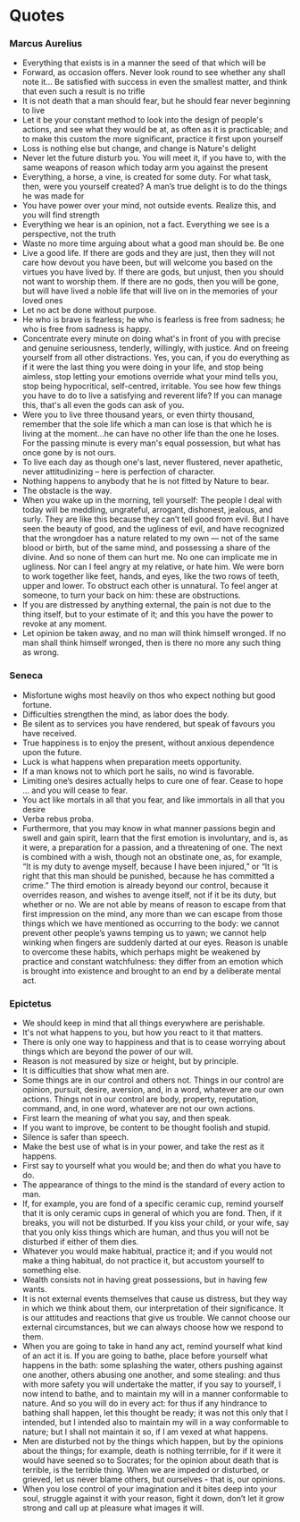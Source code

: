 # Quotes

### Marcus Aurelius
- Everything that exists is in a manner the seed of that which will be
- Forward, as occasion offers. Never look round to see whether any shall note it... Be satisfied with success in even the smallest matter, and think that even such a result is no trifle
- It is not death that a man should fear, but he should fear never beginning to live
- Let it be your constant method to look into the design of people's actions, and see what they would be at, as often as it is practicable; and to make this custom the more significant, practice it first upon yourself
- Loss is nothing else but change, and change is Nature's delight
- Never let the future disturb you. You will meet it, if you have to, with the same weapons of reason which today arm you against the present
- Everything, a horse, a vine, is created for some duty. For what task, then, were you yourself created? A man’s true delight is to do the things he was made for
- You have power over your mind, not outside events. Realize this, and you will find strength
- Everything we hear is an opinion, not a fact. Everything we see is a perspective, not the truth
- Waste no more time arguing about what a good man should be. Be one
- Live a good life. If there are gods and they are just, then they will not care how devout you have been, but will welcome you based on the virtues you have lived by. If there are gods, but unjust, then you should not want to worship them. If there are no gods, then you will be gone, but will have lived a noble life that will live on in the memories of your loved ones
- Let no act be done without purpose.
- He who is brave is fearless; he who is fearless is free from sadness; he who is free from sadness is happy.
- Concentrate every minute on doing what's in front of you with precise and genuine seriousness, tenderly, willingly, with justice. And on freeing yourself from all other distractions. Yes, you can, if you do everything as if it were the last thing you were doing in your life, and stop being aimless, stop letting your emotions override what your mind tells you, stop being hypocritical, self-centred, irritable. You see how few things you have to do to live a satisfying and reverent life? If you can manage this, that's all even the gods can ask of you.
- Were you to live three thousand years, or even thirty thousand, remember that the sole life which a man can lose is that which he is living at the moment...he can have no other life than the one he loses. For the passing minute is every man's equal possession, but what has once gone by is not ours.
- To live each day as though one's last, never flustered, never apathetic, never attitudinizing – here is perfection of character.
- Nothing happens to anybody that he is not fitted by Nature to bear.
- The obstacle is the way.
- When you wake up in the morning, tell yourself: The people I deal with today will be meddling, ungrateful, arrogant, dishonest, jealous, and surly. They are like this because they can’t tell good from evil. But I have seen the beauty of good, and the ugliness of evil, and have recognized that the wrongdoer has a nature related to my own — not of the same blood or birth, but of the same mind, and possessing a share of the divine. And so none of them can hurt me. No one can implicate me in ugliness. Nor can I feel angry at my relative, or hate him. We were born to work together like feet, hands, and eyes, like the two rows of teeth, upper and lower. To obstruct each other is unnatural. To feel anger at someone, to turn your back on him: these are obstructions.
- If you are distressed by anything external, the pain is not due to the thing itself, but to your estimate of it; and this you have the power to revoke at any moment.
- Let opinion be taken away, and no man will think himself wronged. If no man shall think himself wronged, then is there no more any such thing as wrong. 

### Seneca
- Misfortune wighs most heavily on thos who expect nothing but good fortune.
- Difficulties strengthen the mind, as labor does the body.
- Be silent as to services you have rendered, but speak of favours you have received.
- True happiness is to enjoy the present, without anxious dependence upon the future.
- Luck is what happens when preparation meets opportunity.
- If a man knows not to which port he sails, no wind is favorable.
- Limiting one’s desires actually helps to cure one of fear. Cease to hope … and you will cease to fear.
- You act like mortals in all that you fear, and like immortals in all that you desire
- Verba rebus proba.
-  Furthermore, that you may know in what manner passions begin and swell and gain spirit, learn that the first emotion is involuntary, and is, as it were, a preparation for a passion, and a threatening of one. The next is combined with a wish, though not an obstinate one, as, for example, “It is my duty to avenge myself, because I have been injured,” or “It is right that this man should be punished, because he has committed a crime.” The third emotion is already beyond our control, because it overrides reason, and wishes to avenge itself, not if it be its duty, but whether or no. We are not able by means of reason to escape from that first impression on the mind, any more than we can escape from those things which we have mentioned as occurring to the body: we cannot prevent other people’s yawns temping us to yawn; we cannot help winking when fingers are suddenly darted at our eyes. Reason is unable to overcome these habits, which perhaps might be weakened by practice and constant watchfulness: they differ from an emotion which is brought into existence and brought to an end by a deliberate mental act.

### Epictetus
- We should keep in mind that all things everywhere are perishable.
- It's not what happens to you, but how you react to it that matters.
- There is only one way to happiness and that is to cease worrying about things which are beyond the power of our will.
- Reason is not measured by size or height, but by principle.
- It is difficulties that show what men are.
- Some things are in our control and others not. Things in our control are opinion, pursuit, desire, aversion, and, in a word, whatever are our own actions. Things not in our control are body, property, reputation, command, and, in one word, whatever are not our own actions.
- First learn the meaning of what you say, and then speak.
- If you want to improve, be content to be thought foolish and stupid.
- Silence is safer than speech.
- Make the best use of what is in your power, and take the rest as it happens.
- First say to yourself what you would be; and then do what you have to do.
- The appearance of things to the mind is the standard of every action to man.
- If, for example, you are fond of a specific ceramic cup, remind yourself that it is only ceramic cups in general of which you are fond. Then, if it breaks, you will not be disturbed. If you kiss your child, or your wife, say that you only kiss things which are human, and thus you will not be disturbed if either of them dies.
- Whatever you would make habitual, practice it; and if you would not make a thing habitual, do not practice it, but accustom yourself to something else.
- Wealth consists not in having great possessions, but in having few wants.
- It is not external events themselves that cause us distress, but they way in which we think about them, our interpretation of their significance. It is our attitudes and reactions that give us trouble. We cannot choose our external circumstances, but we can always choose how we respond to them.
- When you are going to take in hand any act, remind yourself what kind of an act it is. If you are going to bathe, place before yourself what happens in the bath: some splashing the water, others pushing against one another, others abusing one another, and some stealing: and thus with more safety you will undertake the matter, if you say to yourself, I now intend to bathe, and to maintain my will in a manner con­formable to nature. And so you will do in every act: for thus if any hindrance to bathing shall happen, let this thought be ready; it was not this only that I intended, but I intended also to maintain my will in a way conformable to nature; but I shall not maintain it so, if I am vexed at what happens.
- Men are disturbed not by the things which happen, but by the opinions about the things; for example, death is nothing terrrible, for if it were it would have seened so to Socrates; for the opinion about death that is terrible, is the terrible thing. When we are impeded or disturbed, or grieved, let us never blame others, but ourselves - that is, our opinions.
- When you lose control of your imagination and it bites deep into your soul, struggle against it with your reason, fight it down, don’t let it grow strong and call up at pleasure what images it will.
